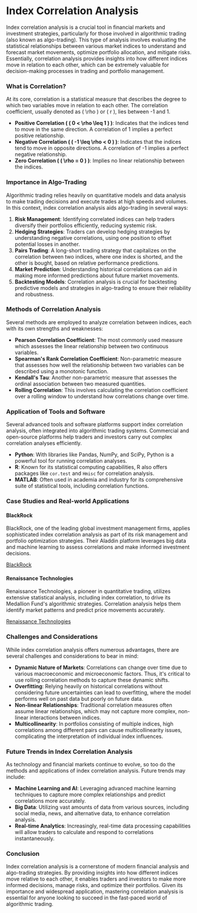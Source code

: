 # **Index Correlation Analysis**

Index correlation analysis is a crucial tool in financial markets and investment strategies, particularly for those involved in algorithmic trading (also known as algo-trading). This type of analysis involves evaluating the statistical relationships between various market indices to understand and forecast market movements, optimize portfolio allocation, and mitigate risks. Essentially, correlation analysis provides insights into how different indices move in relation to each other, which can be extremely valuable for decision-making processes in trading and portfolio management.

### What is Correlation?

At its core, correlation is a statistical measure that describes the degree to which two variables move in relation to each other. The correlation coefficient, usually denoted as \( \rho \) or \( r \), lies between -1 and 1. 

- **Positive Correlation ( \( 0 < \rho \leq 1 \) )**: Indicates that the indices tend to move in the same direction. A correlation of 1 implies a perfect positive relationship.
- **Negative Correlation ( \( -1 \leq \rho < 0 \) )**: Indicates that the indices tend to move in opposite directions. A correlation of -1 implies a perfect negative relationship.
- **Zero Correlation ( \( \rho = 0 \) )**: Implies no linear relationship between the indices.

### Importance in Algo-Trading

Algorithmic trading relies heavily on quantitative models and data analysis to make trading decisions and execute trades at high speeds and volumes. In this context, index correlation analysis aids algo-trading in several ways:

1. **Risk Management**: Identifying correlated indices can help traders diversify their portfolios efficiently, reducing systemic risk.
2. **Hedging Strategies**: Traders can develop hedging strategies by understanding negative correlations, using one position to offset potential losses in another.
3. **Pairs Trading**: A long-short trading strategy that capitalizes on the correlation between two indices, where one index is shorted, and the other is bought, based on relative performance predictions.
4. **Market Prediction**: Understanding historical correlations can aid in making more informed predictions about future market movements.
5. **Backtesting Models**: Correlation analysis is crucial for backtesting predictive models and strategies in algo-trading to ensure their reliability and robustness.

### Methods of Correlation Analysis

Several methods are employed to analyze correlation between indices, each with its own strengths and weaknesses:

- **Pearson Correlation Coefficient**: The most commonly used measure which assesses the linear relationship between two continuous variables.
- **Spearman's Rank Correlation Coefficient**: Non-parametric measure that assesses how well the relationship between two variables can be described using a monotonic function.
- **Kendall's Tau**: Another non-parametric measure that assesses the ordinal association between two measured quantities.
- **Rolling Correlation**: This involves calculating the correlation coefficient over a rolling window to understand how correlations change over time.

### Application of Tools and Software

Several advanced tools and software platforms support index correlation analysis, often integrated into algorithmic trading systems. Commercial and open-source platforms help traders and investors carry out complex correlation analyses efficiently.

- **Python**: With libraries like Pandas, NumPy, and SciPy, Python is a powerful tool for running correlation analyses.
- **R**: Known for its statistical computing capabilities, R also offers packages like `cor.test` and `Hmisc` for correlation analysis.
- **MATLAB**: Often used in academia and industry for its comprehensive suite of statistical tools, including correlation functions.

### Case Studies and Real-world Applications

#### BlackRock

BlackRock, one of the leading global investment management firms, applies sophisticated index correlation analysis as part of its risk management and portfolio optimization strategies. Their Aladdin platform leverages big data and machine learning to assess correlations and make informed investment decisions.

[BlackRock](https://www.blackrock.com/us/individual)

#### Renaissance Technologies

Renaissance Technologies, a pioneer in quantitative trading, utilizes extensive statistical analysis, including index correlation, to drive its Medallion Fund's algorithmic strategies. Correlation analysis helps them identify market patterns and predict price movements accurately.

[Renaissance Technologies](https://www.rentec.com/)

### Challenges and Considerations

While index correlation analysis offers numerous advantages, there are several challenges and considerations to bear in mind:

- **Dynamic Nature of Markets**: Correlations can change over time due to various macroeconomic and microeconomic factors. Thus, it's critical to use rolling correlation methods to capture these dynamic shifts.
- **Overfitting**: Relying heavily on historical correlations without considering future uncertainties can lead to overfitting, where the model performs well on past data but poorly on future data.
- **Non-linear Relationships**: Traditional correlation measures often assume linear relationships, which may not capture more complex, non-linear interactions between indices.
- **Multicollinearity**: In portfolios consisting of multiple indices, high correlations among different pairs can cause multicollinearity issues, complicating the interpretation of individual index influences.

### Future Trends in Index Correlation Analysis

As technology and financial markets continue to evolve, so too do the methods and applications of index correlation analysis. Future trends may include:

- **Machine Learning and AI**: Leveraging advanced machine learning techniques to capture more complex relationships and predict correlations more accurately.
- **Big Data**: Utilizing vast amounts of data from various sources, including social media, news, and alternative data, to enhance correlation analysis.
- **Real-time Analytics**: Increasingly, real-time data processing capabilities will allow traders to calculate and respond to correlations instantaneously.

### Conclusion

Index correlation analysis is a cornerstone of modern financial analysis and algo-trading strategies. By providing insights into how different indices move relative to each other, it enables traders and investors to make more informed decisions, manage risks, and optimize their portfolios. Given its importance and widespread application, mastering correlation analysis is essential for anyone looking to succeed in the fast-paced world of algorithmic trading.
